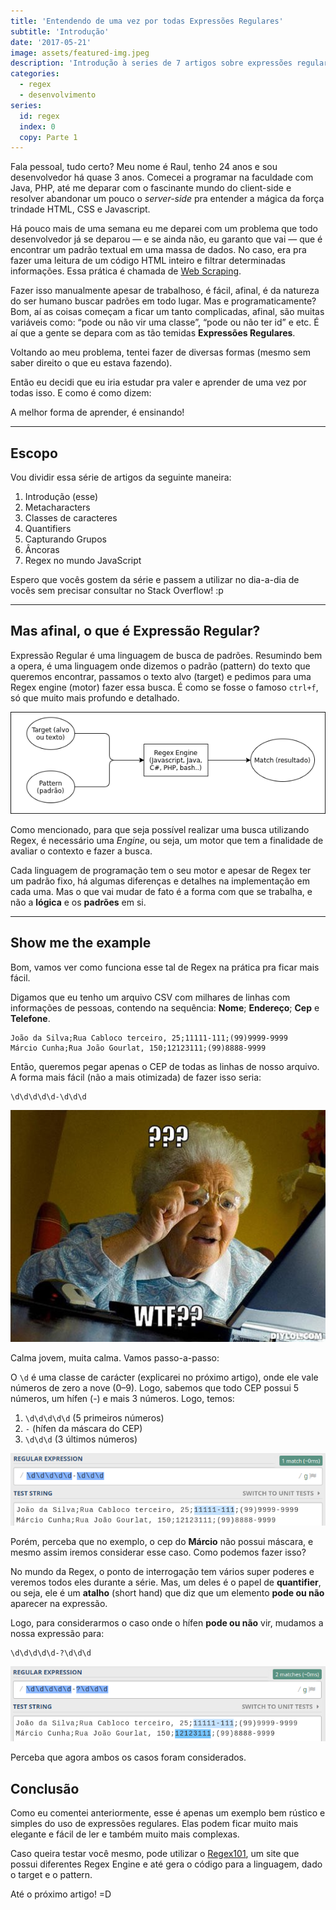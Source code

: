 ```yaml
---
title: 'Entendendo de uma vez por todas Expressões Regulares'
subtitle: 'Introdução'
date: '2017-05-21'
image: assets/featured-img.jpeg
description: 'Introdução à series de 7 artigos sobre expressões regulares e uma visão geral do que são expressões regulares.'
categories:
  - regex
  - desenvolvimento
series:
  id: regex
  index: 0
  copy: Parte 1
---
```


Fala pessoal, tudo certo? Meu nome é Raul, tenho 24 anos e sou desenvolvedor há quase 3 anos. Comecei a programar na faculdade com Java, PHP, até me deparar com o fascinante mundo do client-side e resolver abandonar um pouco o _server-side_ pra entender a mágica da força trindade HTML, CSS e Javascript.

Há pouco mais de uma semana eu me deparei com um problema que todo desenvolvedor já se deparou — e se ainda não, eu garanto que vai — que é encontrar um padrão textual em uma massa de dados. No caso, era pra fazer uma leitura de um código HTML inteiro e filtrar determinadas informações. Essa prática é chamada de [Web Scraping](https://en.wikipedia.org/wiki/Web_scraping).

Fazer isso manualmente apesar de trabalhoso, é fácil, afinal, é da natureza do ser humano buscar padrões em todo lugar. Mas e programaticamente? Bom, aí as coisas começam a ficar um tanto complicadas, afinal, são muitas variáveis como: “pode ou não vir uma classe”, “pode ou não ter id” e etc. É aí que a gente se depara com as tão temidas **Expressões Regulares**.

Voltando ao meu problema, tentei fazer de diversas formas (mesmo sem saber direito o que eu estava fazendo).

<gif src="https://miro.medium.com/max/1000/1*bSI3948DD5dxef6WMvV1UQ.gif" caption="Tentando montar uma regex sem saber nada de regex!"></gif>

Então eu decidi que eu iria estudar pra valer e aprender de uma vez por todas isso. E como é como dizem:

<big-quote>A melhor forma de aprender, é ensinando!</big-quote>

---

## Escopo

Vou dividir essa série de artigos da seguinte maneira:

<!-- TODO: Replace with the incoming blog url -->

1. Introdução (esse)
1. Metacharacters
1. Classes de caracteres
1. Quantifiers
1. Capturando Grupos
1. Âncoras
1. Regex no mundo JavaScript

Espero que vocês gostem da série e passem a utilizar no dia-a-dia de vocês sem precisar consultar no Stack Overflow! :p

---

## Mas afinal, o que é Expressão Regular?

Expressão Regular é uma linguagem de busca de padrões. Resumindo bem a opera, é uma linguagem onde dizemos o padrão (pattern) do texto que queremos encontrar, passamos o texto alvo (target) e pedimos para uma Regex engine (motor) fazer essa busca. É como se fosse o famoso `ctrl+f`, só que muito mais profundo e detalhado.

![Fluxo de expressão regular.](./assets/regex-flow.png)

Como mencionado, para que seja possível realizar uma busca utilizando Regex, é necessário uma _Engine_, ou seja, um motor que tem a finalidade de avaliar o contexto e fazer a busca.

Cada linguagem de programação tem o seu motor e apesar de Regex ter um padrão fixo, há algumas diferenças e detalhes na implementação em cada uma. Mas o que vai mudar de fato é a forma com que se trabalha, e não a **lógica** e os **padrões** em si.

---

## Show me the example

Bom, vamos ver como funciona esse tal de Regex na prática pra ficar mais fácil.

Digamos que eu tenho um arquivo CSV com milhares de linhas com informações de pessoas, contendo na sequência: **Nome**; **Endereço**; **Cep** e **Telefone**.

```csv
João da Silva;Rua Cabloco terceiro, 25;11111-111;(99)9999-9999
Márcio Cunha;Rua João Gourlat, 150;12123111;(99)8888-9999
```

Então, queremos pegar apenas o CEP de todas as linhas de nosso arquivo. A forma mais fácil (não a mais otimizada) de fazer isso seria:

```txt
\d\d\d\d\d-\d\d\d
```

![Mas o que?](./assets/wtf.jpeg)

Calma jovem, muita calma. Vamos passo-a-passo:

O `\d` é uma classe de carácter (explicarei no próximo artigo), onde ele vale números de zero a nove (0–9). Logo, sabemos que todo CEP possui 5 números, um hífen (-) e mais 3 números. Logo, temos:

1. `\d\d\d\d\d` (5 primeiros números)
1. `-` (hífen da máscara do CEP)
1. `\d\d\d` (3 últimos números)

![Regex101 - Testando a expressão nos dadoste](./assets/test-regex-1.png)

Porém, perceba que no exemplo, o cep do **Márcio** não possui máscara, e mesmo assim iremos considerar esse caso. Como podemos fazer isso?

No mundo da Regex, o ponto de interrogação tem vários super poderes e veremos todos eles durante a série. Mas, um deles é o papel de **quantifier**, ou seja, ele é um **atalho** (short hand) que diz que um elemento **pode ou não** aparecer na expressão.

Logo, para considerarmos o caso onde o hífen **pode ou não** vir, mudamos a nossa expressão para:

```txt
\d\d\d\d\d-?\d\d\d
```

![Regex101: Capturando CEP com e sem hífen!](./assets/test-regex-2.png)

Perceba que agora ambos os casos foram considerados.

## Conclusão

Como eu comentei anteriormente, esse é apenas um exemplo bem rústico e simples do uso de expressões regulares. Elas podem ficar muito mais elegante e fácil de ler e também muito mais complexas.

Caso queira testar você mesmo, pode utilizar o [Regex101](https://regex101.com/), um site que possui diferentes Regex Engine e até gera o código para a linguagem, dado o target e o pattern.

Até o próximo artigo! =D
